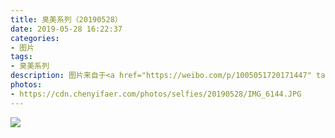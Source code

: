 ```yaml
---
title: 臭美系列（20190528）
date: 2019-05-28 16:22:37
categories:
- 图片
tags:
- 臭美系列
description: 图片来自于<a href="https://weibo.com/p/1005051720171447" target="_blank">quanmmmmm</a><br/>发个自拍❤️❤️ ​​​
photos: 
- https://cdn.chenyifaer.com/photos/selfies/20190528/IMG_6144.JPG
---
```


![](https://cdn.chenyifaer.com/photos/selfies/20190528/IMG_6145.JPG)
